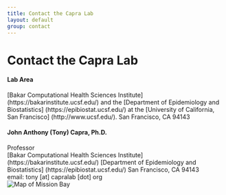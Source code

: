 ```yaml
---
title: Contact the Capra Lab
layout: default
group: contact
---
```


# Contact the Capra Lab


<div class="row">

<div class="col-md-4">

  <h4>Lab Area </h4>
  [Bakar Computational Health Sciences Institute] (https://bakarinstitute.ucsf.edu/) and the [Department of Epidemiology and Biostatistics] (https://epibiostat.ucsf.edu/) at the [University of California, San Francisco] (http://www.ucsf.edu/).
  San Francisco, CA 94143<br>

</div>

<div class="col-md-4">

  <h4>John Anthony (Tony) Capra, Ph.D.</h4>
  Professor<br>
  [Bakar Computational Health Sciences Institute] (https://bakarinstitute.ucsf.edu/) 
  [Department of Epidemiology and Biostatistics] (https://epibiostat.ucsf.edu/)
  San Francisco, CA 94143<br>
  email: tony [at] capralab [dot] org <br>
  
</div>

<img class="img-fluid" src="/static/img/map_to_mission_bay.png" alt="Map of Mission Bay">

